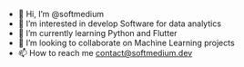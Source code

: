 - 👋 Hi, I’m @softmedium
- 👀 I’m interested in develop Software for data analytics
- 🌱 I’m currently learning Python and Flutter
- 💞️ I’m looking to collaborate on Machine Learning projects
- 📫 How to reach me contact@softmedium.dev

<!---
softmedium/softmedium is a ✨ special ✨ repository because its `README.md` (this file) appears on your GitHub profile.
You can click the Preview link to take a look at your changes.
--->
